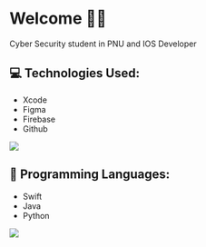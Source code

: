 # Welcome 👋🏻
Cyber Security student in PNU and IOS Developer

## 💻 Technologies Used:
- Xcode
- Figma
- Firebase
- Github
 <p align="left">
  <a href="https://skillicons.dev">
    <img src="https://skillicons.dev/icons?i=apple,figma,firebase,git" />
  </a>
</p>

## 🚀 Programming Languages:
- Swift
- Java
- Python
<p align="left">
  <a href="https://skillicons.dev">
    <img src="https://skillicons.dev/icons?i=swift,java,python" />
  </a>
</p>


